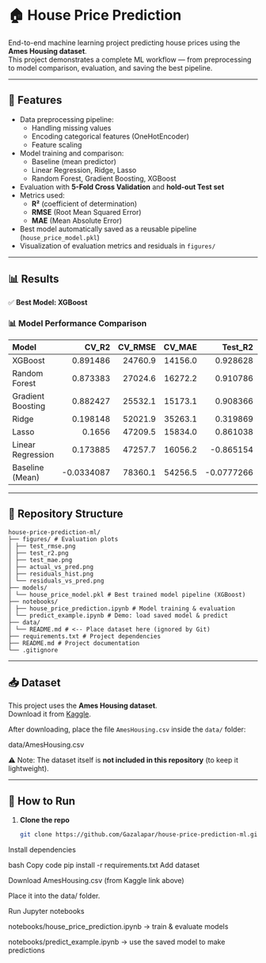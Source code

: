 ﻿# 🏠 House Price Prediction

End-to-end machine learning project predicting house prices using the **Ames Housing dataset**.  
This project demonstrates a complete ML workflow — from preprocessing to model comparison, evaluation, and saving the best pipeline.

---

## 📌 Features
- Data preprocessing pipeline:
  - Handling missing values
  - Encoding categorical features (OneHotEncoder)
  - Feature scaling
- Model training and comparison:
  - Baseline (mean predictor)
  - Linear Regression, Ridge, Lasso
  - Random Forest, Gradient Boosting, XGBoost
- Evaluation with **5-Fold Cross Validation** and **hold-out Test set**
- Metrics used:
  - **R²** (coefficient of determination)
  - **RMSE** (Root Mean Squared Error)
  - **MAE** (Mean Absolute Error)
- Best model automatically saved as a reusable pipeline (`house_price_model.pkl`)
- Visualization of evaluation metrics and residuals in `figures/`

---

## 📊 Results

✅ **Best Model: XGBoost**

### 📊 Model Performance Comparison

| Model             |   CV_R2 |   CV_RMSE |   CV_MAE |   Test_R2 |   Test_RMSE |   Test_MAE |
|:------------------|--------:|----------:|---------:|----------:|------------:|-----------:|
| XGBoost           | 0.891486 | 24760.9   | 14156.0  | 0.928628  | 23921.3     | 14004.5    |
| Random Forest     | 0.873383 | 27024.6   | 16272.2  | 0.910786  | 26744.7     | 16101.6    |
| Gradient Boosting | 0.882427 | 25532.1   | 15173.1  | 0.908366  | 27105.0     | 15442.6    |
| Ridge             | 0.198148 | 52021.9   | 35263.1  | 0.319869  | 48612.6     | 15591.9    |
| Lasso             | 0.1656   | 47209.5   | 15834.0  | 0.861038  | 33378.7     | 15131.5    |
| Linear Regression | 0.173885 | 47257.7   | 16056.2  | -0.865154 | 33966.1     | 15011.7    |
| Baseline (Mean)   | -0.0334087 | 78360.1 | 54256.5  | -0.0777266| 92955.5     | 63733.7    |

---

## 📂 Repository Structure
```
house-price-prediction-ml/
├── figures/ # Evaluation plots
│ ├── test_rmse.png
│ ├── test_r2.png
│ ├── test_mae.png
│ ├── actual_vs_pred.png
│ ├── residuals_hist.png
│ └── residuals_vs_pred.png
├── models/
│ └── house_price_model.pkl # Best trained model pipeline (XGBoost)
├── notebooks/
│ ├── house_price_prediction.ipynb # Model training & evaluation
│ └── predict_example.ipynb # Demo: load saved model & predict
├── data/
│ └── README.md # <-- Place dataset here (ignored by Git)
├── requirements.txt # Project dependencies
├── README.md # Project documentation
└── .gitignore

```
---

## 📥 Dataset
This project uses the **Ames Housing dataset**.  
Download it from [Kaggle](https://www.kaggle.com/c/house-prices-advanced-regression-techniques).  

After downloading, place the file `AmesHousing.csv` inside the `data/` folder:

data/AmesHousing.csv



⚠️ Note: The dataset itself is **not included in this repository** (to keep it lightweight).

---

## 🚀 How to Run

1. **Clone the repo**
   ```bash
   git clone https://github.com/Gazalapar/house-price-prediction-ml.git
Install dependencies

bash
Copy code
pip install -r requirements.txt
Add dataset

Download AmesHousing.csv (from Kaggle link above)

Place it into the data/ folder.

Run Jupyter notebooks

notebooks/house_price_prediction.ipynb → train & evaluate models

notebooks/predict_example.ipynb → use the saved model to make predictions


